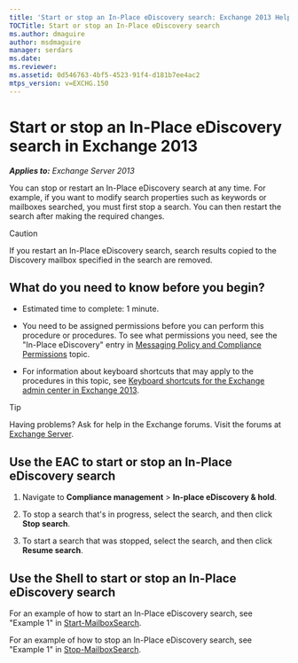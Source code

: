 ```yaml
---
title: 'Start or stop an In-Place eDiscovery search: Exchange 2013 Help'
TOCTitle: Start or stop an In-Place eDiscovery search
ms.author: dmaguire
author: msdmaguire
manager: serdars
ms.date:
ms.reviewer:
ms.assetid: 0d546763-4bf5-4523-91f4-d181b7ee4ac2
mtps_version: v=EXCHG.150
---
```


# Start or stop an In-Place eDiscovery search in Exchange 2013

_**Applies to:** Exchange Server 2013_

You can stop or restart an In-Place eDiscovery search at any time. For example, if you want to modify search properties such as keywords or mailboxes searched, you must first stop a search. You can then restart the search after making the required changes.

> [!CAUTION]
> If you restart an In-Place eDiscovery search, search results copied to the Discovery mailbox specified in the search are removed.

## What do you need to know before you begin?

- Estimated time to complete: 1 minute.

- You need to be assigned permissions before you can perform this procedure or procedures. To see what permissions you need, see the "In-Place eDiscovery" entry in [Messaging Policy and Compliance Permissions](https://technet.microsoft.com/library/ec4d3b9f-b85a-4cb9-95f5-6fc149c3899b.aspx) topic.

- For information about keyboard shortcuts that may apply to the procedures in this topic, see [Keyboard shortcuts for the Exchange admin center in Exchange 2013](keyboard-shortcuts-in-the-exchange-admin-center-2013-help.md).

> [!TIP]
> Having problems? Ask for help in the Exchange forums. Visit the forums at [Exchange Server](https://go.microsoft.com/fwlink/p/?linkId=60612).

## Use the EAC to start or stop an In-Place eDiscovery search

1. Navigate to **Compliance management** \> **In-place eDiscovery & hold**.

2. To stop a search that's in progress, select the search, and then click **Stop search**.

3. To start a search that was stopped, select the search, and then click **Resume search**.

## Use the Shell to start or stop an In-Place eDiscovery search

For an example of how to start an In-Place eDiscovery search, see "Example 1" in [Start-MailboxSearch](https://technet.microsoft.com/library/f0c4e047-7eca-4310-bfad-1ecfe1420ceb.aspx).

For an example of how to stop an In-Place eDiscovery search, see "Example 1" in [Stop-MailboxSearch](https://technet.microsoft.com/library/b718688e-261e-45b5-947e-4d34abcb568c.aspx).
